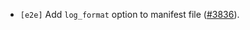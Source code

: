- `[e2e]` Add `log_format` option to manifest file
  ([#3836](https://github.com/depinnetwork/por-consensus/issues/3836)).
